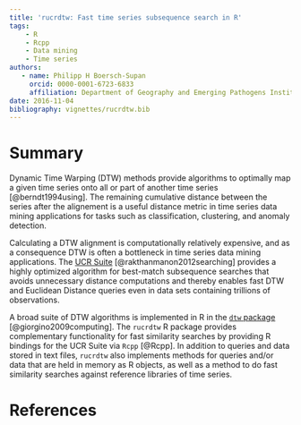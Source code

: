 ```yaml
---
title: 'rucrdtw: Fast time series subsequence search in R'
tags:
    - R
    - Rcpp
    - Data mining
    - Time series
authors:
   - name: Philipp H Boersch-Supan
     orcid: 0000-0001-6723-6833
     affiliation: Department of Geography and Emerging Pathogens Institute, University of Florida
date: 2016-11-04
bibliography: vignettes/rucrdtw.bib
---
```


# Summary
Dynamic Time Warping (DTW) methods provide algorithms to optimally map a given time series onto all or part of another time series [@berndt1994using]. The remaining cumulative distance between the series after the alignement is a useful distance metric in time series data mining applications for tasks such as classification, clustering, and anomaly detection. 

Calculating a DTW alignment is computationally relatively expensive, and as a consequence DTW is often a bottleneck in time series data mining applications. The [UCR Suite](http://www.cs.ucr.edu/~eamonn/UCRsuite.html) [@rakthanmanon2012searching] provides a highly optimized algorithm for best-match subsequence searches that avoids unnecessary distance computations and thereby enables fast DTW and Euclidean Distance queries even in data sets containing trillions of observations.
  
  A broad suite of DTW algorithms is implemented in R in the [`dtw` package](https://CRAN.R-project.org/package=dtw) [@giorgino2009computing]. The `rucrdtw` R package provides complementary functionality for fast similarity searches by providing R bindings for the UCR Suite via `Rcpp` [@Rcpp]. In addition to queries and data stored in text files, `rucrdtw` also implements methods for queries and/or data that are held in memory as R objects, as well as a method to do fast similarity searches against reference libraries of time series.

  
# References
  
